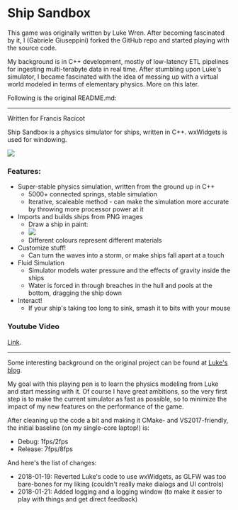 
Ship Sandbox
============
This game was originally written by Luke Wren. After becoming fascinated by it, I (Gabriele Giuseppini) forked the GitHub repo
and started playing with the source code.

My background is in C++ development, mostly of low-latency ETL pipelines for ingesting multi-terabyte data in real time. 
After stumbling upon Luke's simulator, I became fascinated with the idea of messing up with a virtual world
modeled in terms of elementary physics. More on this later.

Following is the original README.md:

---
Written for Francis Racicot

Ship Sandbox is a physics simulator for ships, written in C++. wxWidgets is used for windowing.

<img src="http://i.imgur.com/UYhVSHJ.png">

### Features:
- Super-stable physics simulation, written from the ground up in C++
	- 5000+ connected springs, stable simulation
	- Iterative, scaleable method - can make the simulation more accurate by throwing more processor power at it
- Imports and builds ships from PNG images
	- Draw a ship in paint:
	- <img src="http://i.imgur.com/Hzgsh1A.png">
	- Different colours represent different materials
- Customize stuff!
	- Can turn the waves into a storm, or make ships fall apart at a touch
- Fluid Simulation
	- Simulator models water pressure and the effects of gravity inside the ships
	- Water is forced in through breaches in the hull and pools at the bottom, dragging the ship down
- Interact!
	- If your ship's taking too long to sink, smash it to bits with your mouse

### Youtube Video
<a href="http://www.youtube.com/watch?v=LQ0XHRIoQe0">Link</a>.

----------
Some interesting background on the original project can be found at <a href="http://sinkingshipdev.tumblr.com/">Luke's blog</a>.

My goal with this playing pen is to learn the physics modeling from Luke and start messing with it. Of course I have great ambitions, so the very first step
is to make the current simulator as fast as possible, so to minimize the impact of my new features on the performance of the game.

After cleaning up the code a bit and making it CMake- and VS2017-friendly, the initial baseline (on my single-core laptop!) is:
- Debug: 1fps/2fps
- Release: 7fps/8fps

And here's the list of changes:
- 2018-01-19: Reverted Luke's code to use wxWidgets, as GLFW was too bare-bones for my liking (couldn't really make dialogs and UI controls)
- 2018-01-21: Added logging and a logging window (to make it easier to play with things and get direct feedback)